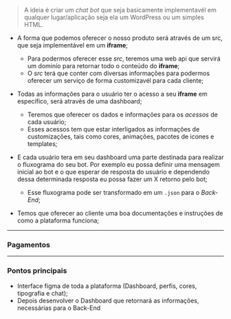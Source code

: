 > A ideia é criar um *chat bot* que seja basicamente implementavél em qualquer lugar/aplicação seja ela um WordPress ou um simples HTML.

+ A forma que podemos oferecer o nosso produto será através de um src, que seja implementável  em um **iframe**;
	+ Para podermos oferecer esse *src*, teremos uma web api que servirá um dominío para retornar todo o conteúdo do **iframe**;
	+ O *src* terá que conter com diversas informações para podermos oferecer um serviço de forma customizavél para cada cliente;

+ Todas as informações para o usuário ter o acesso a seu **iframe** em específico, será através de uma dashboard;
	+ Teremos que oferecer os dados e informações para os *acessos* de cada usuário;
	+ Esses acessos tem que estar interligados as informações de customizações, tais como cores, animações, pacotes de icones e templates;

+ E cada usuário tera em seu dashboard uma parte destinada para realizar o fluxograma do seu bot. Por exemplo eu possa definir uma mensagem inicial ao bot e o que esperar de resposta do usuário e dependendo dessa determinada resposta eu possa fazer um X retorno pelo bot;
	+ Esse fluxograma pode ser transformado em um `.json` para o *Back-End*;

+ Temos que oferecer ao cliente uma boa documentações e instruções de como a plataforma funciona;

---

### Pagamentos

---

### Pontos principais
+ Interface figma de toda a plataforma (Dashboard, perfis, cores, tipografia e chat);
+ Depois desenvolver o Dashboard que retornará as informações, necessárias para o Back-End